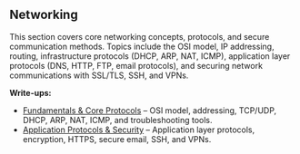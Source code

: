 ## Networking 
This section covers core networking concepts, protocols, and secure communication methods. Topics include the OSI model, IP addressing, routing, infrastructure protocols (DHCP, ARP, NAT, ICMP), application layer protocols (DNS, HTTP, FTP, email protocols), and securing network communications with SSL/TLS, SSH, and VPNs.

**Write-ups:**
- [Fundamentals & Core Protocols](Fundamentals_Protocols.md) – OSI model, addressing, TCP/UDP, DHCP, ARP, NAT, ICMP, and troubleshooting tools.
- [Application Protocols & Security](Application_Security.md) – Application layer protocols, encryption, HTTPS, secure email, SSH, and VPNs.
